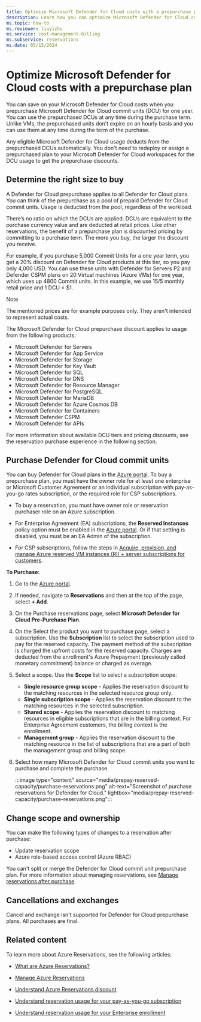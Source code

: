 ```yaml
---
title: Optimize Microsoft Defender for Cloud costs with a prepurchase plan
description: Learn how you can optimize Microsoft Defender for Cloud costs with a prepurchase plan.
ms.topic: how-to
ms.reviewer: liuyizhu
ms.service: cost-management-billing
ms.subservice: reservations
ms.date: 05/15/2024
---
```


# Optimize Microsoft Defender for Cloud costs with a prepurchase plan

You can save on your Microsoft Defender for Cloud costs when you prepurchase Microsoft Defender for Cloud commit units (DCU) for one year. You can use the prepurchased DCUs at any time during the purchase term. Unlike VMs, the prepurchased units don't expire on an hourly basis and you can use them at any time during the term of the purchase.

Any eligible Microsoft Defender for Cloud usage deducts from the prepurchased DCUs automatically. You don't need to redeploy or assign a prepurchased plan to your Microsoft Defender for Cloud workspaces for the DCU usage to get the prepurchase discounts.

## Determine the right size to buy

A Defender for Cloud prepurchase applies to all Defender for Cloud plans. You can think of the prepurchase as a pool of prepaid Defender for Cloud commit units. Usage is deducted from the pool, regardless of the workload.

There’s no ratio on which the DCUs are applied. DCUs are equivalent to the purchase currency value and are deducted at retail prices. Like other reservations, the benefit of a prepurchase plan is discounted pricing by committing to a purchase term. The more you buy, the larger the discount you receive.

For example, if you purchase 5,000 Commit Units for a one year term, you get a 20% discount on Defender for Cloud products at this tier, so you pay only 4,000 USD. You can use these units with Defender for Servers P2 and Defender CSPM plans on 20 Virtual machines (Azure VMs) for one year, which uses up 4800 Commit units. In this example, we use $15/$5 monthly retail price and 1 DCU = $1.

> [!NOTE]
> The mentioned prices are for example purposes only. They aren't intended to represent actual costs.

The Microsoft Defender for Cloud prepurchase discount applies to usage from the following products:

- Microsoft Defender for Servers
- Microsoft Defender for App Service
- Microsoft Defender for Storage
- Microsoft Defender for Key Vault
- Microsoft Defender for SQL
- Microsoft Defender for DNS
- Microsoft Defender for Resource Manager
- Microsoft Defender for PostgreSQL
- Microsoft Defender for MariaDB
- Microsoft Defender for Azure Cosmos DB
- Microsoft Defender for Containers
- Microsoft Defender CSPM
- Microsoft Defender for APIs

For more information about available DCU tiers and pricing discounts, see the reservation purchase experience in the following section.

## Purchase Defender for Cloud commit units

You can buy Defender for Cloud plans in the [Azure portal](https://portal.azure.com/). To buy a prepurchase plan, you must have the owner role for at least one enterprise or Microsoft Customer Agreement or an individual subscription with pay-as-you-go rates subscription, or the required role for CSP subscriptions.

- To buy a reservation, you must have owner role or reservation purchaser role on an Azure subscription.

- For Enterprise Agreement (EA) subscriptions, the **Reserved Instances** policy option must be enabled in the [Azure portal](/azure/cost-management-billing/manage/direct-ea-administration#view-and-manage-enrollment-policies). Or if that setting is disabled, you must be an EA Admin of the subscription.

- For CSP subscriptions, follow the steps in [Acquire, provision, and manage Azure reserved VM instances (RI) + server subscriptions for customers](/partner-center/azure-ri-server-subscriptions).

**To Purchase:**

1. Go to the [Azure portal](https://portal.azure.com/).
1. If needed, navigate to **Reservations** and then at the top of the page, select **+ Add**.
1. On the Purchase reservations page, select **Microsoft Defender for Cloud Pre-Purchase Plan**.
1. On the Select the product you want to purchase page, select a subscription. Use the **Subscription** list to select the subscription used to pay for the reserved capacity. The payment method of the subscription is charged the upfront costs for the reserved capacity. Charges are deducted from the enrollment's Azure Prepayment (previously called monetary commitment) balance or charged as overage.
1. Select a scope. Use the **Scope** list to select a subscription scope:
    - **Single resource group scope** - Applies the reservation discount to the matching resources in the selected resource group only.
    - **Single subscription scope** - Applies the reservation discount to the matching resources in the selected subscription.
    - **Shared scope** - Applies the reservation discount to matching resources in eligible subscriptions that are in the billing context. For Enterprise Agreement customers, the billing context is the enrollment.
    - **Management group** - Applies the reservation discount to the matching resource in the list of subscriptions that are a part of both the management group and billing scope.
1. Select how many Microsoft Defender for Cloud commit units you want to purchase and complete the purchase.

    :::image type="content" source="media/prepay-reserved-capacity/purchase-reservations.png" alt-text="Screenshot of purchase reservations for Defender for Cloud." lightbox="media/prepay-reserved-capacity/purchase-reservations.png":::

## Change scope and ownership

You can make the following types of changes to a reservation after purchase:

- Update reservation scope
- Azure role-based access control (Azure RBAC)

You can't split or merge the Defender for Cloud commit unit prepurchase plan. For more information about managing reservations, see [Manage reservations after purchase](/azure/cost-management-billing/reservations/manage-reserved-vm-instance).

## Cancellations and exchanges

Cancel and exchange isn't supported for Defender for Cloud prepurchase plans. All purchases are final.

## Related content

To learn more about Azure Reservations, see the following articles:

- [What are Azure Reservations?](/azure/cost-management-billing/reservations/save-compute-costs-reservations)

- [Manage Azure Reservations](/azure/cost-management-billing/reservations/manage-reserved-vm-instance)

- [Understand Azure Reservations discount](/azure/cost-management-billing/reservations/understand-reservation-charges)

- [Understand reservation usage for your pay-as-you-go subscription](/azure/cost-management-billing/reservations/understand-reserved-instance-usage)

- [Understand reservation usage for your Enterprise enrollment](/azure/cost-management-billing/reservations/understand-reserved-instance-usage-ea)

